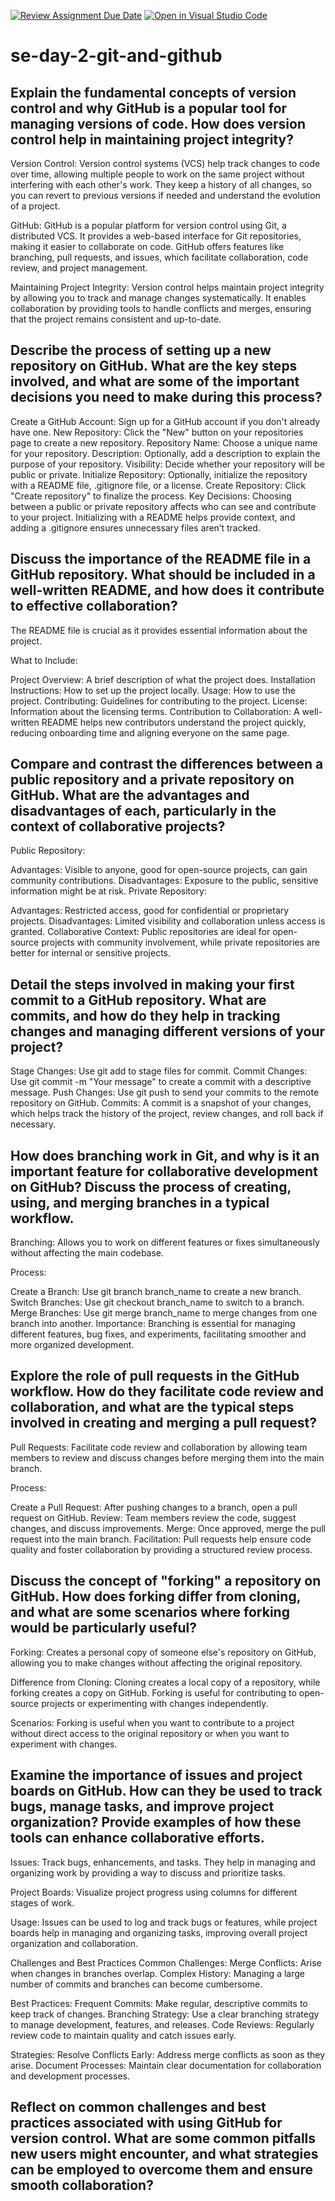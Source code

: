[![Review Assignment Due Date](https://classroom.github.com/assets/deadline-readme-button-22041afd0340ce965d47ae6ef1cefeee28c7c493a6346c4f15d667ab976d596c.svg)](https://classroom.github.com/a/8wgCKhpZ)
[![Open in Visual Studio Code](https://classroom.github.com/assets/open-in-vscode-2e0aaae1b6195c2367325f4f02e2d04e9abb55f0b24a779b69b11b9e10269abc.svg)](https://classroom.github.com/online_ide?assignment_repo_id=15592541&assignment_repo_type=AssignmentRepo)
# se-day-2-git-and-github
## Explain the fundamental concepts of version control and why GitHub is a popular tool for managing versions of code. How does version control help in maintaining project integrity?
Version Control: Version control systems (VCS) help track changes to code over time, allowing multiple people to work on the same project without interfering with each other's work. They keep a history of all changes, so you can revert to previous versions if needed and understand the evolution of a project.

GitHub: GitHub is a popular platform for version control using Git, a distributed VCS. It provides a web-based interface for Git repositories, making it easier to collaborate on code. GitHub offers features like branching, pull requests, and issues, which facilitate collaboration, code review, and project management.

Maintaining Project Integrity: Version control helps maintain project integrity by allowing you to track and manage changes systematically. It enables collaboration by providing tools to handle conflicts and merges, ensuring that the project remains consistent and up-to-date.
## Describe the process of setting up a new repository on GitHub. What are the key steps involved, and what are some of the important decisions you need to make during this process?
Create a GitHub Account: Sign up for a GitHub account if you don't already have one.
New Repository: Click the "New" button on your repositories page to create a new repository.
Repository Name: Choose a unique name for your repository.
Description: Optionally, add a description to explain the purpose of your repository.
Visibility: Decide whether your repository will be public or private.
Initialize Repository: Optionally, initialize the repository with a README file, .gitignore file, or a license.
Create Repository: Click "Create repository" to finalize the process.
Key Decisions: Choosing between a public or private repository affects who can see and contribute to your project. Initializing with a README helps provide context, and adding a .gitignore ensures unnecessary files aren’t tracked.
## Discuss the importance of the README file in a GitHub repository. What should be included in a well-written README, and how does it contribute to effective collaboration?
The README file is crucial as it provides essential information about the project.

What to Include:

Project Overview: A brief description of what the project does.
Installation Instructions: How to set up the project locally.
Usage: How to use the project.
Contributing: Guidelines for contributing to the project.
License: Information about the licensing terms.
Contribution to Collaboration: A well-written README helps new contributors understand the project quickly, reducing onboarding time and aligning everyone on the same page.
## Compare and contrast the differences between a public repository and a private repository on GitHub. What are the advantages and disadvantages of each, particularly in the context of collaborative projects?
Public Repository:

Advantages: Visible to anyone, good for open-source projects, can gain community contributions.
Disadvantages: Exposure to the public, sensitive information might be at risk.
Private Repository:

Advantages: Restricted access, good for confidential or proprietary projects.
Disadvantages: Limited visibility and collaboration unless access is granted.
Collaborative Context: Public repositories are ideal for open-source projects with community involvement, while private repositories are better for internal or sensitive projects.
## Detail the steps involved in making your first commit to a GitHub repository. What are commits, and how do they help in tracking changes and managing different versions of your project?
Stage Changes: Use git add to stage files for commit.
Commit Changes: Use git commit -m "Your message" to create a commit with a descriptive message.
Push Changes: Use git push to send your commits to the remote repository on GitHub.
Commits: A commit is a snapshot of your changes, which helps track the history of the project, review changes, and roll back if necessary.
## How does branching work in Git, and why is it an important feature for collaborative development on GitHub? Discuss the process of creating, using, and merging branches in a typical workflow.
Branching: Allows you to work on different features or fixes simultaneously without affecting the main codebase.

Process:

Create a Branch: Use git branch branch_name to create a new branch.
Switch Branches: Use git checkout branch_name to switch to a branch.
Merge Branches: Use git merge branch_name to merge changes from one branch into another.
Importance: Branching is essential for managing different features, bug fixes, and experiments, facilitating smoother and more organized development.
## Explore the role of pull requests in the GitHub workflow. How do they facilitate code review and collaboration, and what are the typical steps involved in creating and merging a pull request?
Pull Requests: Facilitate code review and collaboration by allowing team members to review and discuss changes before merging them into the main branch.

Process:

Create a Pull Request: After pushing changes to a branch, open a pull request on GitHub.
Review: Team members review the code, suggest changes, and discuss improvements.
Merge: Once approved, merge the pull request into the main branch.
Facilitation: Pull requests help ensure code quality and foster collaboration by providing a structured review process.
## Discuss the concept of "forking" a repository on GitHub. How does forking differ from cloning, and what are some scenarios where forking would be particularly useful?
Forking: Creates a personal copy of someone else's repository on GitHub, allowing you to make changes without affecting the original repository.

Difference from Cloning: Cloning creates a local copy of a repository, while forking creates a copy on GitHub. Forking is useful for contributing to open-source projects or experimenting with changes independently.

Scenarios: Forking is useful when you want to contribute to a project without direct access to the original repository or when you want to experiment with changes.
## Examine the importance of issues and project boards on GitHub. How can they be used to track bugs, manage tasks, and improve project organization? Provide examples of how these tools can enhance collaborative efforts.
Issues: Track bugs, enhancements, and tasks. They help in managing and organizing work by providing a way to discuss and prioritize tasks.

Project Boards: Visualize project progress using columns for different stages of work.

Usage: Issues can be used to log and track bugs or features, while project boards help in managing and organizing tasks, improving overall project organization and collaboration.

Challenges and Best Practices
Common Challenges:
Merge Conflicts: Arise when changes in branches overlap.
Complex History: Managing a large number of commits and branches can become cumbersome.

Best Practices:
Frequent Commits: Make regular, descriptive commits to keep track of changes.
Branching Strategy: Use a clear branching strategy to manage development, features, and releases.
Code Reviews: Regularly review code to maintain quality and catch issues early.

Strategies:
Resolve Conflicts Early: Address merge conflicts as soon as they arise.
Document Processes: Maintain clear documentation for collaboration and development processes.

## Reflect on common challenges and best practices associated with using GitHub for version control. What are some common pitfalls new users might encounter, and what strategies can be employed to overcome them and ensure smooth collaboration?
